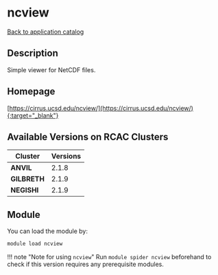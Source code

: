 # ncview

[Back to application catalog](../app_catalog.md)

## Description

Simple viewer for NetCDF files.

## Homepage

[https://cirrus.ucsd.edu/ncview/](https://cirrus.ucsd.edu/ncview/){:target="_blank"}

## Available Versions on RCAC Clusters

|Cluster|Versions|
|---|---|
**ANVIL**|2.1.8
**GILBRETH**|2.1.9
**NEGISHI**|2.1.9

## Module

You can load the module by:

```bash
module load ncview
```

!!! note "Note for using `ncview`"
    Run `module spider ncview` beforehand to check if this version requires any prerequisite modules.
